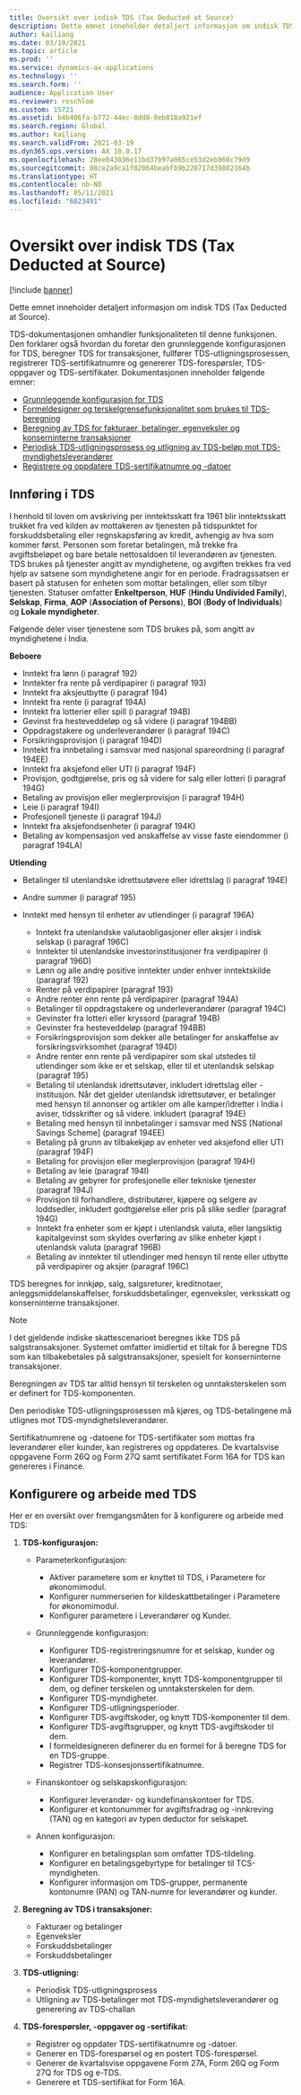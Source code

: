 ```yaml
---
title: Oversikt over indisk TDS (Tax Deducted at Source)
description: Dette emnet inneholder detaljert informasjon om indisk TDS (Tax Deducted at Source). TDS-dokumentasjonen omhandler funksjonaliteten til denne funksjonen.
author: kailiang
ms.date: 03/19/2021
ms.topic: article
ms.prod: ''
ms.service: dynamics-ax-applications
ms.technology: ''
ms.search.form: ''
audience: Application User
ms.reviewer: roschlom
ms.custom: 15721
ms.assetid: b4b406fa-b772-44ec-8dd8-8eb818a921ef
ms.search.region: Global
ms.author: kailiang
ms.search.validFrom: 2021-03-19
ms.dyn365.ops.version: AX 10.0.17
ms.openlocfilehash: 28ee843036e11bd37b97a065ce53d2eb860c79d9
ms.sourcegitcommit: 08ce2a9ca1f02064beabfb9b228717d39882164b
ms.translationtype: HT
ms.contentlocale: nb-NO
ms.lasthandoff: 05/11/2021
ms.locfileid: "6023491"
---
```

# <a name="indian-tax-deducted-at-source-tds-overview"></a>Oversikt over indisk TDS (Tax Deducted at Source)

[!include [banner](../includes/banner.md)]

Dette emnet inneholder detaljert informasjon om indisk TDS (Tax Deducted at Source).

TDS-dokumentasjonen omhandler funksjonaliteten til denne funksjonen. Den forklarer også hvordan du foretar den grunnleggende konfigurasjonen for TDS, beregner TDS for transaksjoner, fullfører TDS-utligningsprosessen, registrerer TDS-sertifikatnumre og genererer TDS-forespørsler, TDS-oppgaver og TDS-sertifikater. Dokumentasjonen inneholder følgende emner:

- [Grunnleggende konfigurasjon for TDS](apac-ind-TDS-TDS-ledger-accounts-setup.md)
- [Formeldesigner og terskelgrensefunksjonalitet som brukes til TDS-beregning](apac-ind-TDS-Formula-designer.md)
- [Beregning av TDS for fakturaer, betalinger, egenveksler og konserninterne transaksjoner](apac-ind-TDS-Calculate-TDS-on-invoices-using-journals.md)
- [Periodisk TDS-utligningsprosess og utligning av TDS-beløp mot TDS-myndighetsleverandører](apac-ind-TDS-Run-the-periodic-TDS-settlement-process.md)
- [Registrere og oppdatere TDS-sertifikatnumre og -datoer](apac-ind-TDS-Record-TDS-concession-certificate-numbers.md)

## <a name="introduction-to-tds"></a>Innføring i TDS

I henhold til loven om avskriving per inntektsskatt fra 1961 blir inntektsskatt trukket fra ved kilden av mottakeren av tjenesten på tidspunktet for forskuddsbetaling eller regnskapsføring av kredit, avhengig av hva som kommer først. Personen som foretar betalingen, må trekke fra avgiftsbeløpet og bare betale nettosaldoen til leverandøren av tjenesten. TDS brukes på tjenester angitt av myndighetene, og avgiften trekkes fra ved hjelp av satsene som myndighetene angir for en periode. Fradragssatsen er basert på statusen for enheten som mottar betalingen, eller som tilbyr tjenesten. Statuser omfatter **Enkeltperson**, **HUF** (**Hindu Undivided Family**), **Selskap**, **Firma**, **AOP** (**Association of Persons**), **BOI** (**Body of Individuals**) og **Lokale myndigheter**.

Følgende deler viser tjenestene som TDS brukes på, som angitt av myndighetene i India.

**Beboere**

- Inntekt fra lønn (i paragraf 192)
- Inntekter fra rente på verdipapirer (i paragraf 193)
- Inntekt fra aksjeutbytte (i paragraf 194)
- Inntekt fra rente (i paragraf 194A)
- Inntekt fra lotterier eller spill (i paragraf 194B)
- Gevinst fra hesteveddeløp og så videre (i paragraf 194BB)
- Oppdragstakere og underleverandører (i paragraf 194C)
- Forsikringsprovisjon (i paragraf 194D)
- Inntekt fra innbetaling i samsvar med nasjonal spareordning (i paragraf 194EE)
- Inntekt fra aksjefond eller UTI (i paragraf 194F)
- Provisjon, godtgjørelse, pris og så videre for salg eller lotteri (i paragraf 194G)
- Betaling av provisjon eller meglerprovisjon (i paragraf 194H)
- Leie (i paragraf 194I)
- Profesjonell tjeneste (i paragraf 194J)
- Inntekt fra aksjefondsenheter (i paragraf 194K)
- Betaling av kompensasjon ved anskaffelse av visse faste eiendommer (i paragraf 194LA)

**Utlending**

- Betalinger til utenlandske idrettsutøvere eller idrettslag (i paragraf 194E)
- Andre summer (i paragraf 195)
- Inntekt med hensyn til enheter av utlendinger (i paragraf 196A)

    - Inntekt fra utenlandske valutaobligasjoner eller aksjer i indisk selskap (i paragraf 196C)
    - Inntekter til utenlandske investorinstitusjoner fra verdipapirer (i paragraf 196D)
    - Lønn og alle andre positive inntekter under enhver inntektskilde (paragraf 192)
    - Renter på verdipapirer (paragraf 193)
    - Andre renter enn rente på verdipapirer (paragraf 194A)
    - Betalinger til oppdragstakere og underleverandører (paragraf 194C)
    - Gevinster fra lotteri eller kryssord (paragraf 194B)
    - Gevinster fra hesteveddeløp (paragraf 194BB)
    - Forsikringsprovisjon som dekker alle betalinger for anskaffelse av forsikringsvirksomhet (paragraf 194D)
    - Andre renter enn rente på verdipapirer som skal utstedes til utlendinger som ikke er et selskap, eller til et utenlandsk selskap (paragraf 195)
    - Betaling til utenlandsk idrettsutøver, inkludert idrettslag eller -institusjon. Når det gjelder utenlandsk idrettsutøver, er betalinger med hensyn til annonser og artikler om alle kamper/idretter i India i aviser, tidsskrifter og så videre. inkludert (paragraf 194E)
    - Betaling med hensyn til innbetalinger i samsvar med NSS \[National Savings Scheme\] (paragraf 194EE)
    - Betaling på grunn av tilbakekjøp av enheter ved aksjefond eller UTI (paragraf 194F)
    - Betaling for provisjon eller meglerprovisjon (paragraf 194H)
    - Betaling av leie (paragraf 194I)
    - Betaling av gebyrer for profesjonelle eller tekniske tjenester (paragraf 194J)
    - Provisjon til forhandlere, distributører, kjøpere og selgere av loddsedler, inkludert godtgjørelse eller pris på slike sedler (paragraf 194G)
    - Inntekt fra enheter som er kjøpt i utenlandsk valuta, eller langsiktig kapitalgevinst som skyldes overføring av slike enheter kjøpt i utenlandsk valuta (paragraf 196B)
    - Betaling av inntekter til utlendinger med hensyn til rente eller utbytte på verdipapirer og aksjer (paragraf 196C)

TDS beregnes for innkjøp, salg, salgsreturer, kreditnotaer, anleggsmiddelanskaffelser, forskuddsbetalinger, egenveksler, verksskatt og konserninterne transaksjoner.

> [!NOTE]
> I det gjeldende indiske skattescenarioet beregnes ikke TDS på salgstransaksjoner. Systemet omfatter imidlertid et tiltak for å beregne TDS som kan tilbakebetales på salgstransaksjoner, spesielt for konserninterne transaksjoner.

Beregningen av TDS tar alltid hensyn til terskelen og unntaksterskelen som er definert for TDS-komponenten.

Den periodiske TDS-utligningsprosessen må kjøres, og TDS-betalingene må utlignes mot TDS-myndighetsleverandører.

Sertifikatnumrene og -datoene for TDS-sertifikater som mottas fra leverandører eller kunder, kan registreres og oppdateres. De kvartalsvise oppgavene Form 26Q og Form 27Q samt sertifikatet Form 16A for TDS kan genereres i Finance.

## <a name="setting-up-and-working-with-tds"></a>Konfigurere og arbeide med TDS

Her er en oversikt over fremgangsmåten for å konfigurere og arbeide med TDS:

1. **TDS-konfigurasjon:**

    - Parameterkonfigurasjon:

        - Aktiver parametere som er knyttet til TDS, i Parametere for økonomimodul.
        - Konfigurer nummerserien for kildeskattbetalinger i Parametere for økonomimodul.
        - Konfigurer parametere i Leverandører og Kunder.

    - Grunnleggende konfigurasjon:

        - Konfigurer TDS-registreringsnumre for et selskap, kunder og leverandører.
        - Konfigurer TDS-komponentgrupper.
        - Konfigurer TDS-komponenter, knytt TDS-komponentgrupper til dem, og definer terskelen og unntaksterskelen for dem.
        - Konfigurer TDS-myndigheter.
        - Konfigurer TDS-utligningsperioder.
        - Konfigurer TDS-avgiftskoder, og knytt TDS-komponenter til dem.
        - Konfigurer TDS-avgiftsgrupper, og knytt TDS-avgiftskoder til dem.
        - I formeldesigneren definerer du en formel for å beregne TDS for en TDS-gruppe.
        - Registrer TDS-konsesjonssertifikatnumre.

    - Finanskontoer og selskapskonfigurasjon:

        - Konfigurer leverandør- og kundefinanskontoer for TDS.
        - Konfigurer et kontonummer for avgiftsfradrag og -innkreving (TAN) og en kategori av typen deductor for selskapet.

    - Annen konfigurasjon:

        - Konfigurer en betalingsplan som omfatter TDS-tildeling.
        - Konfigurer en betalingsgebyrtype for betalinger til TCS-myndigheten.
        - Konfigurer informasjon om TDS-grupper, permanente kontonumre (PAN) og TAN-numre for leverandører og kunder.

2. **Beregning av TDS i transaksjoner:**

    - Fakturaer og betalinger
    - Egenveksler
    - Forskuddsbetalinger
    - Forskuddsbetalinger

3. **TDS-utligning:**

    - Periodisk TDS-utligningsprosess
    - Utligning av TDS-betalinger mot TDS-myndighetsleverandører og generering av TDS-challan

4. **TDS-forespørsler, -oppgaver og -sertifikat:**

    - Registrer og oppdater TDS-sertifikatnumre og -datoer.
    - Generer en TDS-forespørsel og en postert TDS-forespørsel.
    - Generer de kvartalsvise oppgavene Form 27A, Form 26Q og Form 27Q for TDS og e-TDS.
    - Generere et TDS-sertifikat for Form 16A.
